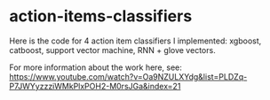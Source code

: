 # action-items-classifiers
Here is the code for 4 action item classifiers I implemented: xgboost, catboost, support vector machine, RNN + glove vectors. <br>

For more information about the work here, see: https://www.youtube.com/watch?v=Oa9NZULXYdg&list=PLDZq-P7JWYyzzziWMkPlxPOH2-M0rsJGa&index=21

